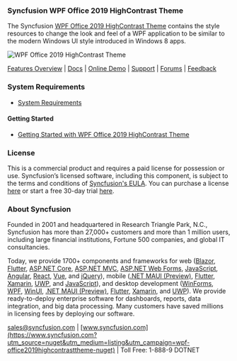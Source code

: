 ### Syncfusion WPF Office 2019 HighContrast Theme
The Syncfusion [WPF Office 2019 HighContrast Theme](https://www.syncfusion.com/wpf-controls/themestudio?utm_source=nuget&utm_medium=listing&utm_campaign=wpf-office2019highcontrasttheme-nuget) contains the style resources to change the look and feel of a WPF application to be similar to the modern Windows UI style introduced in Windows 8 apps.

![WPF Office 2019 HighContrast Theme](https://cdn.syncfusion.com/nuget-readme/wpf/wpf-office2019highcontrast.png)

[Features Overview](https://www.syncfusion.com/wpf-controls/themestudio?utm_source=nuget&utm_medium=listing&utm_campaign=wpf-office2019highcontrasttheme-nuget) | [Docs](https://help.syncfusion.com/wpf/themes/skin-manager?utm_source=nuget&utm_medium=listing&utm_campaign=wpf-office2019highcontrasttheme-nuget) | [Online Demo](https://github.com/syncfusion/wpf-demos?utm_source=nuget&utm_medium=listing&utm_campaign=wpf-office2019highcontrasttheme-nuget) | [Support](https://www.syncfusion.com/support/directtrac/incidents/newincident?utm_source=nuget&utm_medium=listing&utm_campaign=wpf-office2019highcontrasttheme-nuget) | [Forums](https://www.syncfusion.com/forums/wpf?utm_source=nuget&utm_medium=listing&utm_campaign=wpf-office2019highcontrasttheme-nuget) | [Feedback](https://www.syncfusion.com/feedback/wpf?utm_source=nuget&utm_medium=listing&utm_campaign=wpf-office2019highcontrasttheme-nuget)

### System Requirements

* [System Requirements](https://help.syncfusion.com/wpf/installation/system-requirements?utm_source=nuget&utm_medium=listing&utm_campaign=wpf-office2019highcontrasttheme-nuget)

#### Getting Started

* [Getting Started with WPF Office 2019 HighContrast Theme](https://help.syncfusion.com/wpf/themes/skin-manager?utm_source=nuget&utm_medium=listing&utm_campaign=wpf-office2019highcontrasttheme-nuget)

### License

This is a commercial product and requires a paid license for possession or use. Syncfusion’s licensed software, including this component, is subject to the terms and conditions of [Syncfusion's EULA](https://www.syncfusion.com/eula/es/?utm_source=nuget&utm_medium=listing&utm_campaign=wpf-office2019highcontrasttheme-nuget). You can purchase a license [here](https://www.syncfusion.com/sales/products?utm_source=nuget&utm_medium=listing&utm_campaign=wpf-office2019highcontrasttheme-nuget) or start a free 30-day trial [here](https://www.syncfusion.com/account/manage-trials/start-trials?utm_source=nuget&utm_medium=listing&utm_campaign=wpf-office2019highcontrasttheme-nuget).

### About Syncfusion

Founded in 2001 and headquartered in Research Triangle Park, N.C., Syncfusion has more than 27,000+ customers and more than 1 million users, including large financial institutions, Fortune 500 companies, and global IT consultancies.
 
Today, we provide 1700+ components and frameworks for web ([Blazor](https://www.syncfusion.com/blazor-components?utm_source=nuget&utm_medium=listing&utm_campaign=wpf-office2019highcontrasttheme-nuget), [Flutter](https://www.syncfusion.com/flutter-widgets?utm_source=nuget&utm_medium=listing&utm_campaign=wpf-office2019highcontrasttheme-nuget), [ASP.NET Core](https://www.syncfusion.com/aspnet-core-ui-controls?utm_source=nuget&utm_medium=listing&utm_campaign=wpf-office2019highcontrasttheme-nuget), [ASP.NET MVC](https://www.syncfusion.com/aspnet-mvc-ui-controls?utm_source=nuget&utm_medium=listing&utm_campaign=wpf-office2019highcontrasttheme-nuget), [ASP.NET Web Forms](https://www.syncfusion.com/jquery/aspnet-webforms-ui-controls?utm_source=nuget&utm_medium=listing&utm_campaign=wpf-office2019highcontrasttheme-nuget), [JavaScript](https://www.syncfusion.com/javascript-ui-controls?utm_source=nuget&utm_medium=listing&utm_campaign=wpf-office2019highcontrasttheme-nuget), [Angular](https://www.syncfusion.com/angular-ui-components?utm_source=nuget&utm_medium=listing&utm_campaign=wpf-office2019highcontrasttheme-nuget), [React](https://www.syncfusion.com/react-ui-components?utm_source=nuget&utm_medium=listing&utm_campaign=wpf-office2019highcontrasttheme-nuget), [Vue](https://www.syncfusion.com/vue-ui-components?utm_source=nuget&utm_medium=listing&utm_campaign=wpf-office2019highcontrasttheme-nuget), and [jQuery](https://www.syncfusion.com/jquery-ui-widgets?utm_source=nuget&utm_medium=listing&utm_campaign=wpf-office2019highcontrasttheme-nuget)), mobile ([.NET MAUI (Preview)](https://www.syncfusion.com/maui-controls?utm_source=nuget&utm_medium=listing&utm_campaign=wpf-office2019highcontrasttheme-nuget), [Flutter](https://www.syncfusion.com/flutter-widgets?utm_source=nuget&utm_medium=listing&utm_campaign=wpf-office2019highcontrasttheme-nuget), [Xamarin](https://www.syncfusion.com/xamarin-ui-controls?utm_source=nuget&utm_medium=listing&utm_campaign=wpf-office2019highcontrasttheme-nuget), [UWP](https://www.syncfusion.com/uwp-ui-controls?utm_source=nuget&utm_medium=listing&utm_campaign=wpf-office2019highcontrasttheme-nuget), and [JavaScript](https://www.syncfusion.com/javascript-ui-controls?utm_source=nuget&utm_medium=listing&utm_campaign=wpf-office2019highcontrasttheme-nuget)), and desktop development ([WinForms](https://www.syncfusion.com/winforms-ui-controls?utm_source=nuget&utm_medium=listing&utm_campaign=wpf-office2019highcontrasttheme-nuget), [WPF](https://www.syncfusion.com/wpf-controls?utm_source=nuget&utm_medium=listing&utm_campaign=wpf-office2019highcontrasttheme-nuget), [WinUI](https://www.syncfusion.com/winui-controls?utm_source=nuget&utm_medium=listing&utm_campaign=wpf-office2019highcontrasttheme-nuget), [.NET MAUI (Preview)](https://www.syncfusion.com/maui-controls?utm_source=nuget&utm_medium=listing&utm_campaign=wpf-office2019highcontrasttheme-nuget), [Flutter](https://www.syncfusion.com/flutter-widgets?utm_source=nuget&utm_medium=listing&utm_campaign=wpf-office2019highcontrasttheme-nuget), [Xamarin](https://www.syncfusion.com/xamarin-ui-controls?utm_source=nuget&utm_medium=listing&utm_campaign=wpf-office2019highcontrasttheme-nuget), and [UWP](https://www.syncfusion.com/uwp-ui-controls?utm_source=nuget&utm_medium=listing&utm_campaign=wpf-office2019highcontrasttheme-nuget)). We provide ready-to-deploy enterprise software for dashboards, reports, data integration, and big data processing. Many customers have saved millions in licensing fees by deploying our software.

[sales@syncfusion.com](mailto:sales@syncfusion.com?Subject=Syncfusion%20WPF%20Office2019HighContrast%20Theme%20-%20NuGet) | [www.syncfusion.com](https://www.syncfusion.com?utm_source=nuget&utm_medium=listing&utm_campaign=wpf-office2019highcontrasttheme-nuget) | Toll Free: 1-888-9 DOTNET


